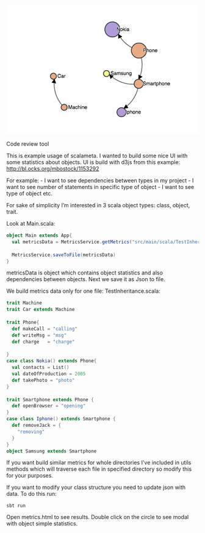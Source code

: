 
![example](screenshot.png "Screenshot")


Code review tool

This is example usage of scalameta. I wanted to build some nice UI with some statistics about objects. 
UI is build with d3js from this example:
http://bl.ocks.org/mbostock/1153292

For example: - I want to see dependencies between types in my project - I want to see number of statements in specific type of object - I want to see type of object etc.

For sake of simplicity I’m interested in 3 scala object types: class, object, trait.

Look at Main.scala:

```scala
object Main extends App{
  val metricsData = MetricsService.getMetrics("src/main/scala/TestInheritance.scala")

  MetricsService.saveToFile(metricsData)
}
```
metricsData is object which contains object statistics and also dependencies between objects. Next we save it as Json to file.

We build metrics data only for one file: TestInheritance.scala:


```scala
trait Machine
trait Car extends Machine

trait Phone{
  def makeCall = "calling"
  def writeMsg = "msg"
  def charge   = "charge"

}
case class Nokia() extends Phone{
  val contacts = List()
  val dateOfProduction = 2005
  def takePhoto = "photo"
}

trait Smartphone extends Phone {
  def openBrowser = "opening"
}
case class Iphone() extends Smartphone {
  def removeJack = {
    "removing"
  }
}
object Samsung extends Smartphone
```

If you want build similar metrics for whole directories I've
included in utils methods which will traverse each file in specified directory so modify this for your purposes.

If you want to modify your class structure you need to update json with data. To do this run:

```
sbt run
```

Open metrics.html to see results. Double click on the circle to see modal with object simple statistics.

